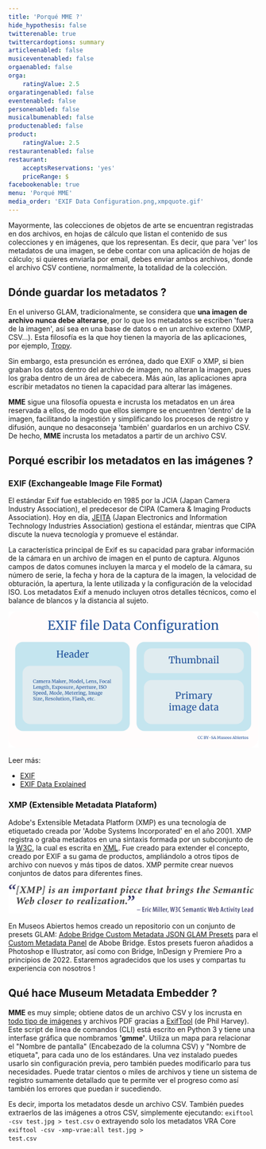 ```yaml
---
title: 'Porqué MME ?'
hide_hypothesis: false
twitterenable: true
twittercardoptions: summary
articleenabled: false
musiceventenabled: false
orgaenabled: false
orga:
    ratingValue: 2.5
orgaratingenabled: false
eventenabled: false
personenabled: false
musicalbumenabled: false
productenabled: false
product:
    ratingValue: 2.5
restaurantenabled: false
restaurant:
    acceptsReservations: 'yes'
    priceRange: $
facebookenable: true
menu: 'Porqué MME'
media_order: 'EXIF Data Configuration.png,xmpquote.gif'
---
```


Mayormente, las colecciones de objetos de arte se encuentran registradas en dos archivos, en hojas de cálculo que listan el contenido de sus colecciones y en imágenes, que los representan. 
Es decir, que para 'ver' los metadatos de una imagen, se debe contar con una aplicación de hojas de cálculo; si quieres enviarla por email, debes enviar ambos archivos, donde el archivo CSV contiene, normalmente, la totalidad de la colección.

## Dónde guardar los metadatos ?
En el universo GLAM, tradicionalmente, se considera que **una imagen de archivo nunca debe alterarse**, por lo que los metadatos se escriben 'fuera de la imagen', así sea en una base de datos o en un archivo externo (XMP, CSV...). Esta filosofía es la que hoy tienen la mayoría de las aplicaciones, por ejemplo, [Tropy](https://tropy.org/).

Sin embargo, esta presunción es errónea, dado que EXIF o XMP, si bien graban los datos dentro del archivo de imagen, no alteran la imagen, pues los graba dentro de un área de cabecera. Más aún, las aplicaciones apra escribir metadatos no tienen la capacidad para alterar las imágenes.

**MME** sigue una filosofía opuesta e incrusta los metadatos en un área reservada a ellos, de modo que ellos siempre se encuentren 'dentro' de la imagen, facilitando la ingestión y simplificando los procesos de registro y difusión, aunque no desaconseja 'también' guardarlos en un archivo CSV. De hecho, **MME** incrusta los metadatos a partir de un archivo CSV.

## Porqué escribir los metadatos en las imágenes ?

### EXIF (Exchangeable Image File Format)
El estándar Exif fue establecido en 1985 por la JCIA (Japan Camera Industry Association), el predecesor de CIPA (Camera & Imaging Products Association). Hoy en día, [JEITA](https://www.jeita.or.jp/english/) (Japan Electronics and Information Technology Industries Association) gestiona el estándar, mientras que CIPA discute la nueva tecnología y promueve el estándar.

La característica principal de Exif es su capacidad para grabar información de la cámara en un archivo de imagen en el punto de captura. Algunos campos de datos comunes incluyen la marca y el modelo de la cámara, su número de serie, la fecha y hora de la captura de la imagen, la velocidad de obturación, la apertura, la lente utilizada y la configuración de la velocidad ISO. Los metadatos Exif a menudo incluyen otros detalles técnicos, como el balance de blancos y la distancia al sujeto.

![EXIF%20Data%20Configuration](EXIF%20Data%20Configuration.png "EXIF%20Data%20Configuration")

Leer más:
* [EXIF](https://es.wikipedia.org/wiki/Exchangeable_image_file_format)
* [EXIF Data Explained](https://photographylife.com/what-is-exif-data)

### XMP (Extensible Metadata Plataform)

Adobe's Extensible Metadata Platform (XMP) es una tecnología de etiquetado creada por 'Adobe Systems Incorporated' en el año 2001. XMP registra o graba metadatos en una sintaxis formada por un subconjunto de la [W3C](https://www.w3.org/), la cual es escrita en [XML](https://www.w3.org/XML/).
Fue creado para extender el concepto, creado por EXIF a su gama de productos, ampliándolo a otros tipos de archivo con nuevos y más tipos de datos.
XMP permite crear nuevos conjuntos de datos para diferentes fines.

![xmpquote](xmpquote.gif "xmpquote")

En Museos Abiertos hemos creado un repositorio con un conjunto de presets GLAM: [Adobe Bridge Custom Metadata JSON GLAM Presets](https://github.com/MuseosAbiertos/Adobe-Bridge-Custom-Metadata-JSON-Presets) para el [Custom Metadata Panel](https://github.com/adobe-dmeservices/custom-metadata) de Abobe Bridge.
Estos presets fueron añadidos a Photoshop e Illustrator, así como con Bridge, InDesign y Premiere Pro a principios de 2022.
Estaremos agradecidos que los uses y compartas tu experiencia con nosotros !

## Qué hace Museum Metadata Embedder ?

**MME** es muy simple; obtiene datos de un archivo CSV y los incrusta en [todo tipo de imágenes](https://exiftool.org/#supported) y archivos PDF gracias a [ExifTool](https://exiftool.org/) (de Phil Harvey).
Este script de linea de comandos (CLI) está escrito en Python 3 y tiene una interfase gráfica que nombramos **'gmme'**.
Utiliza un mapa para relacionar el "Nombre de pantalla" (Encabezado de la columna CSV) y "Nombre de etiqueta", para cada uno de los estándares.
Una vez instalado puedes usarlo sin configuración previa, pero también puedes modificarlo para tus necesidades.
Puede tratar cientos o miles de archivos y tiene un sistema de registro sumamente detallado que te permite ver el progreso como así también los errores que puedan ir sucediendo.

Es decir, importa los metadatos desde un archivo CSV. También puedes extraerlos de las imágenes a otros CSV, simplemente ejecutando:
<code>exiftool -csv test.jpg > test.csv</code>
o extrayendo solo los metadatos VRA Core
<code>exiftool -csv -xmp-vrae:all test.jpg > test.csv</code>



